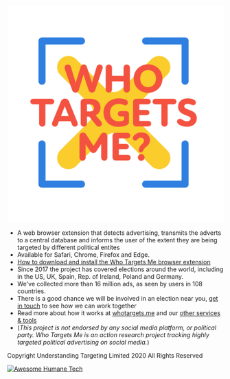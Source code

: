 [![Who Targets Me?](https://raw.githubusercontent.com/WhoTargetsMe/Who-Targets-Me/master/src/build/wtm_logo_2020.png)](https://whotargets.me)


* A web browser extension that detects advertising, transmits the adverts to a central database and informs the user of the extent they are being targeted by different political entites
* Available for Safari, Chrome, Firefox and Edge. 
* [How to download and install the Who Targets Me browser extension](https://whotargets.me/en/install/installing-the-browser-extension/)
* Since 2017 the project has covered elections around the world, including in the US, UK, Spain, Rep. of Ireland, Poland and Germany.
* We've collected more than 16 million ads, as seen by users in 108 countries.
* There is a good chance we will be involved in an election near you, [get in touch](https://whotargets.me/get-in-touch/) to see how we can work together
* Read more about how it works at [whotargets.me](https://whotargets.me) and our [other services & tools](https://whotargets.me/en/projects)
* (*This project is not endorsed by any social media platform, or political party. Who Targets Me is an action research project tracking highly targeted political advertising on social media.*)

Copyright Understanding Targeting Limited 2020 All Rights Reserved


[![Awesome Humane Tech](https://raw.githubusercontent.com/humanetech-community/awesome-humane-tech/main/humane-tech-badge.svg?sanitize=true)](https://github.com/humanetech-community/awesome-humane-tech)
